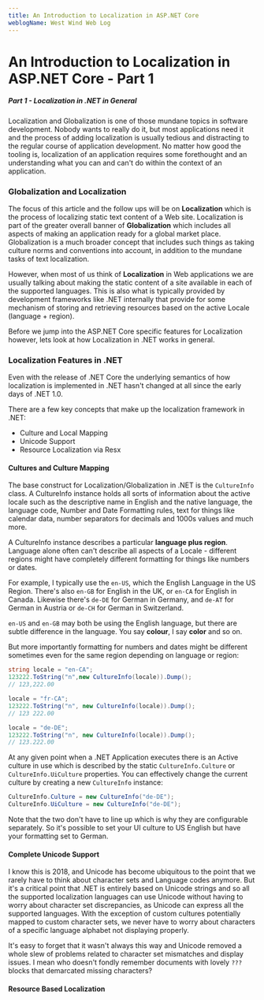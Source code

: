 ```yaml
---
title: An Introduction to Localization in ASP.NET Core
weblogName: West Wind Web Log
---
```

# An Introduction to Localization in ASP.NET Core - Part 1
##### Part 1 - Localization in .NET in General

Localization and Globalization is one of those mundane topics in software development. Nobody wants to really do it, but most applications need it and the process of adding localization is usually tedious and distracting to the regular course of application development. No matter how good the tooling is, localization of an application requires some forethought and an understanding what you can and can't do within the context of an application.

### Globalization and Localization
The focus of this article and the follow ups will be on **Localization** which is the process of localizing static text content of a Web site. Localization is part of the greater overall banner of **Globalization** which includes all aspects of making an application ready for a global market place. Globalization is a much broader concept that includes such things as taking culture norms and conventions into account, in addition to the mundane tasks of text localization.

However, when most of us think of **Localization** in Web applications we are usually talking about making the static content of a site available in each of the supported languages. This is also what is typically provided by development frameworks like .NET internally that provide for some mechanism of storing and retrieving resources based on the active Locale (language + region).

Before we jump into the ASP.NET Core specific features for Localization however, lets look at how Localization in .NET works in general.

### Localization Features in .NET
Even with the release of .NET Core the underlying semantics of how localization is implemented in .NET hasn't changed at all since the early days of .NET 1.0. 

There are a few key concepts that make up the localization framework in .NET:

* Culture and Local Mapping
* Unicode Support
* Resource Localization via Resx


#### Cultures and Culture Mapping
The base construct for Localization/Globalization in .NET is the `CultureInfo` class. A CultureInfo instance holds all sorts of information about the active locale such as the descriptive name in English and the native language, the language code, Number and Date Formatting rules, text for things like calendar data, number separators for decimals and 1000s values and much more.

A CultureInfo instance describes a particular **language plus region**. Language alone often can't describe all aspects of a Locale - different regions might have completely different formatting for things like numbers or dates.

For example, I typically use the `en-US`, which the English Language in the US Region. There's also `en-GB` for English in the UK, or `en-CA` for English in Canada. Likewise there's `de-DE` for German in Germany, and `de-AT` for German in Austria or `de-CH` for German in Switzerland.

`en-US` and `en-GB` may both be using the English language, but there are subtle difference in the language. You say **colour**, I say **color** and so on. 

But more importantly formatting for numbers and dates might be different sometimes even for the same region depending on language or region:

```csharp
string locale = "en-CA";
123222.ToString("n",new CultureInfo(locale)).Dump();
// 123,222.00

locale = "fr-CA";
123222.ToString("n", new CultureInfo(locale)).Dump();
// 123 222.00

locale = "de-DE";
123222.ToString("n", new CultureInfo(locale)).Dump();
// 123.222.00
```

At any given point when a .NET Application executes there is an Active culture in use which is described by the static `CultureInfo.Culture` or `CultureInfo.UiCulture` properties. You can effectively change the current culture by creating a new `CultureInfo` instance:

```cs
CultureInfo.Culture = new CultureInfo("de-DE");
CultureInfo.UiCulture = new CultureInfo("de-DE");
```

Note that the two don't have to line up which is why they are configurable separately. So it's possible to set your UI culture to US English but have your formatting set to German.

#### Complete Unicode Support
I know this is 2018, and Unicode has become ubiquitous to the point that we rarely have to think about character sets and Language codes anymore. But it's a critical point that .NET is entirely based on Unicode strings and so all the supported localization languages can use Unicode without having to worry about character set discrepancies, as Unicode can express all the supported languages. With the exception of custom cultures potentially mapped to custom character sets, we never have to worry about characters of a specific language alphabet not displaying properly.

It's easy to forget that it wasn't always this way and Unicode removed a whole slew of problems related to character set mismatches and display issues. I mean who doesn't fondly remember documents with lovely `???` blocks that demarcated missing characters?

#### Resource Based Localization
